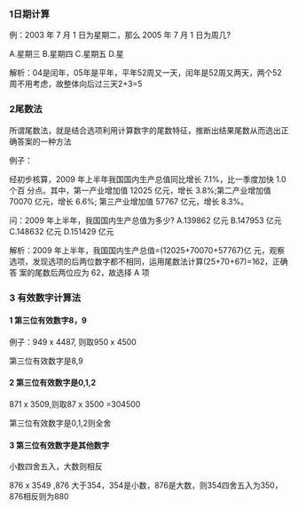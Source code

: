 ### 1日期计算

例：2003 年 7 月 1 日为星期二，那么 2005 年 7 月 1 日为周几?

A.星期三 B.星期四 C.星期五 D.星

解析：04是闰年，05年是平年，平年52周又一天，闰年是52周又两天，两个52周不用考虑，故整体向后过三天2+3=5

### 2尾数法

所谓尾数法，就是结合选项利用计算数字的尾数特征，推断出结果尾数从而选出正确答案的一种方法

例子：

经初步核算，2009 年上半年我国国内生产总值同比增长 7.1%，比一季度加快 1.0 个百
分点。其中，第一产业增加值 12025 亿元，增长 3.8%;第二产业增加值 70070 亿元，增长 6.6%;
第三产业增加值 57767 亿元，增长 8.3%。

问：2009 年上半年，我国国内生产总值为多少?
A.139862 亿元 B.147953 亿元
C.148632 亿元 D.151429 亿元

解析：2009 年上半年，我国国内生产总值=(12025+70070+57767)亿
元，观察选项，发现选项的后两位数字都不相同，运用尾数法计算(25+70+67)=162，正确答
案的尾数后两位应为 62，故选择 A 项

### 3 有效数字计算法

#### 1 第三位有效数字8，9

例子：949 x 4487, 则取950 x 4500

第三位有效数字是8,9

#### 2 第三位有效数字是0,1,2

 871 x 3509,则取87 x 3500 =304500

第三位有效数字是0,1,2则全舍

#### 3 第三位有效数字是其他数字

小数四舍五入，大数则相反

876 x 3549 ,876 大于354，354是小数，876是大数，则354四舍五入为350，876相反则为880





